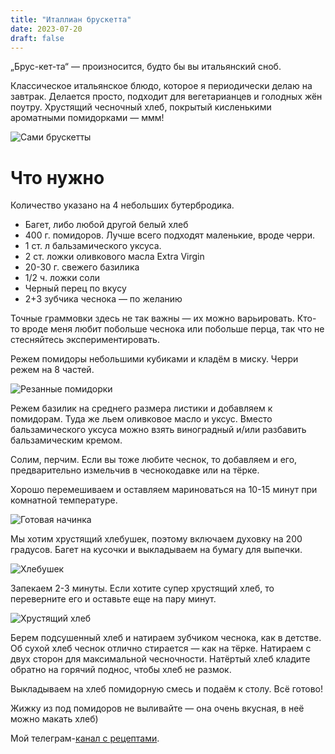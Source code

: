 ```yaml
---
title: "Италлиан брускетта"
date: 2023-07-20
draft: false
---
```


„Брус-кет-та“ — произносится, будто бы вы итальянский сноб. 

Классическое итальянское блюдо, которое я периодически делаю на завтрак. Делается просто, подходит для вегетарианцев и голодных жён поутру. Хрустящий чесночный хлеб, покрытый кисленькими ароматными помидорками — ммм!

![Сами брускетты](/img/bruschetta/1.jpg)

# Что нужно

Количество указано на 4 небольших бутербродика.

- Багет, либо любой другой белый хлеб
- 400 г. помидоров. Лучше всего подходят маленькие, вроде черри.
- 1 ст. л бальзамического уксуса.
- 2 ст. ложки оливкового масла Extra Virgin
- 20-30 г. свежего базилика
- 1/2 ч. ложки соли
- Черный перец по вкусу
- 2+3 зубчика чеснока — по желанию

Точные граммовки здесь не так важны — их можно варьировать. Кто-то вроде меня любит побольше чеснока или побольше перца, так что не стесняйтесь экспериментировать.

Режем помидоры небольшими кубиками и кладём в миску. Черри режем на 8 частей.

![Резанные помидорки](/img/bruschetta/2.jpg)


Режем базилик на среднего размера листики и добавляем к помидорам. Туда же льем оливковое масло и уксус. Вместо бальзамического уксуса можно взять виноградный и/или разбавить бальзамическим кремом.

Солим, перчим. Если вы тоже любите чеснок, то добавляем и его, предварительно измельчив в чеснокодавке или на тёрке. 

Хорошо перемешиваем и оставляем мариноваться на 10-15 минут при комнатной температуре. 

![Готовая начинка](/img/bruschetta/3.jpg)


Мы хотим хрустящий хлебушек, поэтому включаем духовку на 200 градусов. Багет на кусочки и выкладываем на бумагу для выпечки.

![Хлебушек](/img/bruschetta/4.jpg)


Запекаем 2-3 минуты. Если хотите супер хрустящий хлеб, то переверните его и оставьте еще на пару минут.

![Хрустящий хлеб](/img/bruschetta/5.jpg)


Берем подсушенный хлеб и натираем зубчиком чеснока, как в детстве. Об сухой хлеб чеснок отлично стирается — как на тёрке. Натираем с двух сторон для максимальной чесночности. Натёртый хлеб кладите обратно на горячий поднос, чтобы хлеб не размок.

Выкладываем на хлеб помидорную смесь и подаём к столу. Всё готово! 

Жижку из под помидоров не выливайте — она очень вкусная, в неё можно макать хлеб)

Мой телеграм-[канал с рецептами](https://t.me/boiledjija).